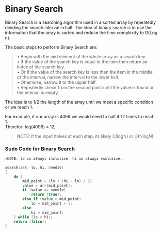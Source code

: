 # Binary Search

Binary Search is a searching algorithm used in a sorted array by repeatedly
dividing the search interval in half. The idea of binary search is to use the
information that the array is sorted and reduce the time complexity to O(Log n).

The basic steps to perform Binary Search are:

>• Begin with the mid element of the whole array as a search key.<br>
>• If the value of the search key is equal to the item then return an index of the search key.<br>
>• Or if the value of the search key is less than the item in the middle of the interval, narrow the interval to the lower half.<br>
>• Otherwise, narrow it to the upper half.<br>
>• Repeatedly check from the second point until the value is found or the interval is empty.<br>

The idea is to 1/2 the length of the array until we meet a specific condition
or we reach 1.<br>

For example, if our array is 4096 we would need to half it 12 times to reach 1.<br>
Therefor: log(4096) = 12;

>NOTE: If the input halves at each step, its likely O(logN) or O(NlogN)

### Sudo Code for Binary Search
```C
>NOTE: lo is always inclusive. hi is always exclusive.

search(arr, lo, hi, needle)
{
	do {
		mid_point = (lo + (hi - lo) / 2);
		value = arr[mid_point];
		if (value == needle)
			return (true);
		else if (value > mid_point)
			lo = mid_point + 1;
		else
			hi = mid_point;
	} while (lo < hi);
	return (false);
}
```
